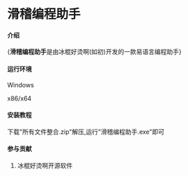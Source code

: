 # 滑稽编程助手

#### 介绍


{**滑稽编程助手**是由冰棍好烫啊(如初)开发的一款易语言编程助手}

#### 运行环境

Windows

x86/x64

#### 安装教程

下载"所有文件整合.zip"解压,运行"滑稽编程助手.exe"即可

#### 参与贡献

1.  冰棍好烫啊开源软件
